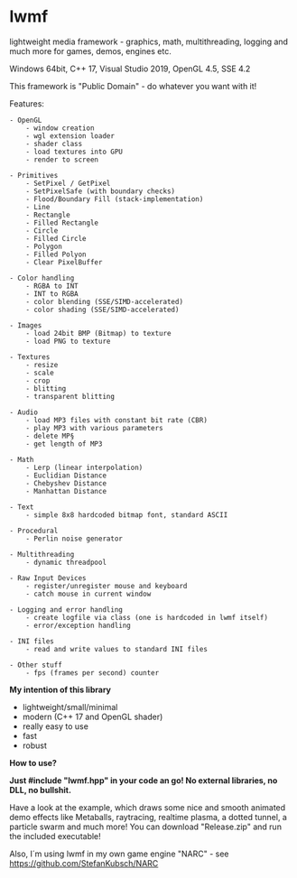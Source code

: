 # lwmf
lightweight media framework - graphics, math, multithreading, logging and much more for games, demos, engines etc.

Windows 64bit, C++ 17, Visual Studio 2019, OpenGL 4.5, SSE 4.2

This framework is "Public Domain" - do whatever you want with it!

Features:

	- OpenGL
		- window creation
		- wgl extension loader
		- shader class
		- load textures into GPU
		- render to screen
	
	- Primitives
		- SetPixel / GetPixel
		- SetPixelSafe (with boundary checks)
		- Flood/Boundary Fill (stack-implementation)
		- Line
		- Rectangle
		- Filled Rectangle
		- Circle 
		- Filled Circle
		- Polygon
		- Filled Polyon
		- Clear PixelBuffer
		
	- Color handling
		- RGBA to INT
		- INT to RGBA
		- color blending (SSE/SIMD-accelerated)
		- color shading (SSE/SIMD-accelerated)
  
	- Images
		- load 24bit BMP (Bitmap) to texture
		- load PNG to texture
  
	- Textures
		- resize
		- scale
		- crop
		- blitting
		- transparent blitting
  
	- Audio
		- load MP3 files with constant bit rate (CBR)
		- play MP3 with various parameters
		- delete MP§
		- get length of MP3
		
	- Math
		- Lerp (linear interpolation)
		- Euclidian Distance
		- Chebyshev Distance
		- Manhattan Distance
  
	- Text
		- simple 8x8 hardcoded bitmap font, standard ASCII
  
	- Procedural
		- Perlin noise generator
  
	- Multithreading
		- dynamic threadpool
	
	- Raw Input Devices
		- register/unregister mouse and keyboard
		- catch mouse in current window

	- Logging and error handling
		- create logfile via class (one is hardcoded in lwmf itself)
		- error/exception handling

	- INI files
		- read and write values to standard INI files

	- Other stuff
		- fps (frames per second) counter

**My intention of this library**

  - lightweight/small/minimal
  - modern (C++ 17 and OpenGL shader)
  - really easy to use
  - fast
  - robust
 
**How to use?**

**Just #include "lwmf.hpp" in your code an go! No external libraries, no DLL, no bullshit.**

Have a look at the example, which draws some nice and smooth animated demo effects like Metaballs, raytracing, realtime plasma, a dotted tunnel, a particle swarm and much more! 
You can download "Release.zip" and run the included executable!

Also, I´m using lwmf in my own game engine "NARC" - see https://github.com/StefanKubsch/NARC
